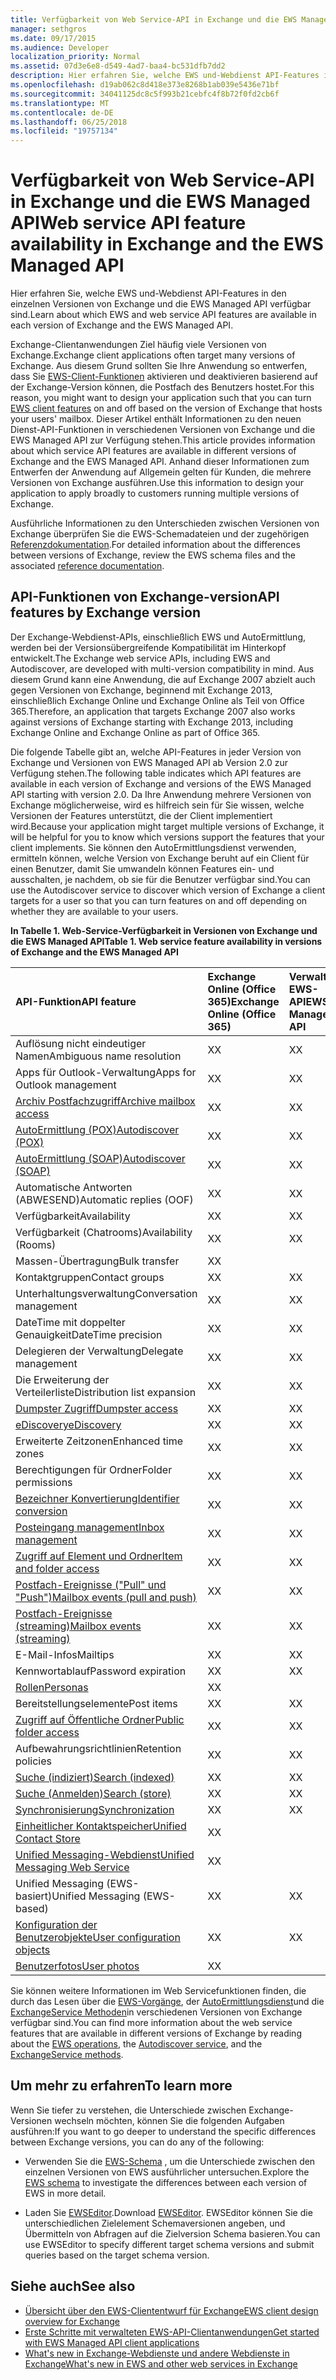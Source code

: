 ```yaml
---
title: Verfügbarkeit von Web Service-API in Exchange und die EWS Managed API
manager: sethgros
ms.date: 09/17/2015
ms.audience: Developer
localization_priority: Normal
ms.assetid: 07d3e6e8-d549-4ad7-baa4-bc531dfb7dd2
description: Hier erfahren Sie, welche EWS und-Webdienst API-Features in den einzelnen Versionen von Exchange und die EWS Managed API verfügbar sind.
ms.openlocfilehash: d19ab062c8d418e373e8268b1ab039e5436e71bf
ms.sourcegitcommit: 34041125dc8c5f993b21cebfc4f8b72f0fd2cb6f
ms.translationtype: MT
ms.contentlocale: de-DE
ms.lasthandoff: 06/25/2018
ms.locfileid: "19757134"
---
```

# <a name="web-service-api-feature-availability-in-exchange-and-the-ews-managed-api"></a><span data-ttu-id="ffcd9-103">Verfügbarkeit von Web Service-API in Exchange und die EWS Managed API</span><span class="sxs-lookup"><span data-stu-id="ffcd9-103">Web service API feature availability in Exchange and the EWS Managed API</span></span>

<span data-ttu-id="ffcd9-104">Hier erfahren Sie, welche EWS und-Webdienst API-Features in den einzelnen Versionen von Exchange und die EWS Managed API verfügbar sind.</span><span class="sxs-lookup"><span data-stu-id="ffcd9-104">Learn about which EWS and web service API features are available in each version of Exchange and the EWS Managed API.</span></span>
  
<span data-ttu-id="ffcd9-105">Exchange-Clientanwendungen Ziel häufig viele Versionen von Exchange.</span><span class="sxs-lookup"><span data-stu-id="ffcd9-105">Exchange client applications often target many versions of Exchange.</span></span> <span data-ttu-id="ffcd9-106">Aus diesem Grund sollten Sie Ihre Anwendung so entwerfen, dass Sie [EWS-Client-Funktionen](ews-client-design-overview-for-exchange.md#EWSFeatures) aktivieren und deaktivieren basierend auf der Exchange-Version können, die Postfach des Benutzers hostet.</span><span class="sxs-lookup"><span data-stu-id="ffcd9-106">For this reason, you might want to design your application such that you can turn [EWS client features](ews-client-design-overview-for-exchange.md#EWSFeatures) on and off based on the version of Exchange that hosts your users' mailbox.</span></span> <span data-ttu-id="ffcd9-107">Dieser Artikel enthält Informationen zu den neuen Dienst-API-Funktionen in verschiedenen Versionen von Exchange und die EWS Managed API zur Verfügung stehen.</span><span class="sxs-lookup"><span data-stu-id="ffcd9-107">This article provides information about which service API features are available in different versions of Exchange and the EWS Managed API.</span></span> <span data-ttu-id="ffcd9-108">Anhand dieser Informationen zum Entwerfen der Anwendung auf Allgemein gelten für Kunden, die mehrere Versionen von Exchange ausführen.</span><span class="sxs-lookup"><span data-stu-id="ffcd9-108">Use this information to design your application to apply broadly to customers running multiple versions of Exchange.</span></span> 
  
<span data-ttu-id="ffcd9-109">Ausführliche Informationen zu den Unterschieden zwischen Versionen von Exchange überprüfen Sie die EWS-Schemadateien und der zugehörigen [Referenzdokumentation](http://msdn.microsoft.com/library/6c969133-6036-448b-af39-a3caf9917e98%28Office.15%29.aspx).</span><span class="sxs-lookup"><span data-stu-id="ffcd9-109">For detailed information about the differences between versions of Exchange, review the EWS schema files and the associated [reference documentation](http://msdn.microsoft.com/library/6c969133-6036-448b-af39-a3caf9917e98%28Office.15%29.aspx).</span></span>
  
## <a name="api-features-by-exchange-version"></a><span data-ttu-id="ffcd9-110">API-Funktionen von Exchange-version</span><span class="sxs-lookup"><span data-stu-id="ffcd9-110">API features by Exchange version</span></span>
<span data-ttu-id="ffcd9-111"><a name="bk_apifeatures"> </a></span><span class="sxs-lookup"><span data-stu-id="ffcd9-111"></span></span>

<span data-ttu-id="ffcd9-112">Der Exchange-Webdienst-APIs, einschließlich EWS und AutoErmittlung, werden bei der Versionsübergreifende Kompatibilität im Hinterkopf entwickelt.</span><span class="sxs-lookup"><span data-stu-id="ffcd9-112">The Exchange web service APIs, including EWS and Autodiscover, are developed with multi-version compatibility in mind.</span></span> <span data-ttu-id="ffcd9-113">Aus diesem Grund kann eine Anwendung, die auf Exchange 2007 abzielt auch gegen Versionen von Exchange, beginnend mit Exchange 2013, einschließlich Exchange Online und Exchange Online als Teil von Office 365.</span><span class="sxs-lookup"><span data-stu-id="ffcd9-113">Therefore, an application that targets Exchange 2007 also works against versions of Exchange starting with Exchange 2013, including Exchange Online and Exchange Online as part of Office 365.</span></span> 
  
<span data-ttu-id="ffcd9-114">Die folgende Tabelle gibt an, welche API-Features in jeder Version von Exchange und Versionen von EWS Managed API ab Version 2.0 zur Verfügung stehen.</span><span class="sxs-lookup"><span data-stu-id="ffcd9-114">The following table indicates which API features are available in each version of Exchange and versions of the EWS Managed API starting with version 2.0.</span></span> <span data-ttu-id="ffcd9-115">Da Ihre Anwendung mehrere Versionen von Exchange möglicherweise, wird es hilfreich sein für Sie wissen, welche Versionen der Features unterstützt, die der Client implementiert wird.</span><span class="sxs-lookup"><span data-stu-id="ffcd9-115">Because your application might target multiple versions of Exchange, it will be helpful for you to know which versions support the features that your client implements.</span></span> <span data-ttu-id="ffcd9-116">Sie können den AutoErmittlungsdienst verwenden, ermitteln können, welche Version von Exchange beruht auf ein Client für einen Benutzer, damit Sie umwandeln können Features ein- und ausschalten, je nachdem, ob sie für die Benutzer verfügbar sind.</span><span class="sxs-lookup"><span data-stu-id="ffcd9-116">You can use the Autodiscover service to discover which version of Exchange a client targets for a user so that you can turn features on and off depending on whether they are available to your users.</span></span>
  
<span data-ttu-id="ffcd9-117">**In Tabelle 1. Web-Service-Verfügbarkeit in Versionen von Exchange und die EWS Managed API**</span><span class="sxs-lookup"><span data-stu-id="ffcd9-117">**Table 1. Web service feature availability in versions of Exchange and the EWS Managed API**</span></span>

|<span data-ttu-id="ffcd9-118">API-Funktion</span><span class="sxs-lookup"><span data-stu-id="ffcd9-118">API feature</span></span>|<span data-ttu-id="ffcd9-119">Exchange Online (Office 365)</span><span class="sxs-lookup"><span data-stu-id="ffcd9-119">Exchange Online (Office 365)</span></span>|<span data-ttu-id="ffcd9-120">Verwaltete EWS-API</span><span class="sxs-lookup"><span data-stu-id="ffcd9-120">EWS Managed API</span></span>|<span data-ttu-id="ffcd9-121">Exchange 2013</span><span class="sxs-lookup"><span data-stu-id="ffcd9-121">Exchange 2013</span></span>|<span data-ttu-id="ffcd9-122">Exchange 2010 SP2</span><span class="sxs-lookup"><span data-stu-id="ffcd9-122">Exchange 2010 SP2</span></span>|<span data-ttu-id="ffcd9-123">Exchange 2010 SP1</span><span class="sxs-lookup"><span data-stu-id="ffcd9-123">Exchange 2010 SP1</span></span>|<span data-ttu-id="ffcd9-124">Exchange 2010</span><span class="sxs-lookup"><span data-stu-id="ffcd9-124">Exchange 2010</span></span>|<span data-ttu-id="ffcd9-125">Exchange 2007 SP1</span><span class="sxs-lookup"><span data-stu-id="ffcd9-125">Exchange 2007 SP1</span></span>|<span data-ttu-id="ffcd9-126">Exchange 2007</span><span class="sxs-lookup"><span data-stu-id="ffcd9-126">Exchange 2007</span></span>|
|:-----|:-----|:-----|:-----|:-----|:-----|:-----|:-----|:-----|
|<span data-ttu-id="ffcd9-127">Auflösung nicht eindeutiger Namen</span><span class="sxs-lookup"><span data-stu-id="ffcd9-127">Ambiguous name resolution</span></span>  <br/> |<span data-ttu-id="ffcd9-128">X</span><span class="sxs-lookup"><span data-stu-id="ffcd9-128">X</span></span>  <br/> |<span data-ttu-id="ffcd9-129">X</span><span class="sxs-lookup"><span data-stu-id="ffcd9-129">X</span></span>  <br/> |<span data-ttu-id="ffcd9-130">X</span><span class="sxs-lookup"><span data-stu-id="ffcd9-130">X</span></span>  <br/> |<span data-ttu-id="ffcd9-131">X</span><span class="sxs-lookup"><span data-stu-id="ffcd9-131">X</span></span>  <br/> |<span data-ttu-id="ffcd9-132">X</span><span class="sxs-lookup"><span data-stu-id="ffcd9-132">X</span></span>  <br/> |<span data-ttu-id="ffcd9-133">X</span><span class="sxs-lookup"><span data-stu-id="ffcd9-133">X</span></span>  <br/> |<span data-ttu-id="ffcd9-134">X</span><span class="sxs-lookup"><span data-stu-id="ffcd9-134">X</span></span>  <br/> |<span data-ttu-id="ffcd9-135">X</span><span class="sxs-lookup"><span data-stu-id="ffcd9-135">X</span></span>  <br/> |
|<span data-ttu-id="ffcd9-136">Apps für Outlook-Verwaltung</span><span class="sxs-lookup"><span data-stu-id="ffcd9-136">Apps for Outlook management</span></span>  <br/> |<span data-ttu-id="ffcd9-137">X</span><span class="sxs-lookup"><span data-stu-id="ffcd9-137">X</span></span>  <br/> |<span data-ttu-id="ffcd9-138">X</span><span class="sxs-lookup"><span data-stu-id="ffcd9-138">X</span></span>  <br/> |<span data-ttu-id="ffcd9-139">X</span><span class="sxs-lookup"><span data-stu-id="ffcd9-139">X</span></span>  <br/> ||||||
|[<span data-ttu-id="ffcd9-140">Archiv Postfachzugriff</span><span class="sxs-lookup"><span data-stu-id="ffcd9-140">Archive mailbox access</span></span>](archiving-in-ews-in-exchange.md) <br/> |<span data-ttu-id="ffcd9-141">X</span><span class="sxs-lookup"><span data-stu-id="ffcd9-141">X</span></span>  <br/> |<span data-ttu-id="ffcd9-142">X</span><span class="sxs-lookup"><span data-stu-id="ffcd9-142">X</span></span>  <br/> |<span data-ttu-id="ffcd9-143">X</span><span class="sxs-lookup"><span data-stu-id="ffcd9-143">X</span></span>  <br/> |<span data-ttu-id="ffcd9-144">X</span><span class="sxs-lookup"><span data-stu-id="ffcd9-144">X</span></span>  <br/> |<span data-ttu-id="ffcd9-145">X</span><span class="sxs-lookup"><span data-stu-id="ffcd9-145">X</span></span>  <br/> ||||
|[<span data-ttu-id="ffcd9-146">AutoErmittlung (POX)</span><span class="sxs-lookup"><span data-stu-id="ffcd9-146">Autodiscover (POX)</span></span>](autodiscover-for-exchange.md) <br/> |<span data-ttu-id="ffcd9-147">X</span><span class="sxs-lookup"><span data-stu-id="ffcd9-147">X</span></span>  <br/> |<span data-ttu-id="ffcd9-148">X</span><span class="sxs-lookup"><span data-stu-id="ffcd9-148">X</span></span>  <br/> |<span data-ttu-id="ffcd9-149">X</span><span class="sxs-lookup"><span data-stu-id="ffcd9-149">X</span></span>  <br/> |<span data-ttu-id="ffcd9-150">X</span><span class="sxs-lookup"><span data-stu-id="ffcd9-150">X</span></span>  <br/> |<span data-ttu-id="ffcd9-151">X</span><span class="sxs-lookup"><span data-stu-id="ffcd9-151">X</span></span>  <br/> |<span data-ttu-id="ffcd9-152">X</span><span class="sxs-lookup"><span data-stu-id="ffcd9-152">X</span></span>  <br/> |<span data-ttu-id="ffcd9-153">X</span><span class="sxs-lookup"><span data-stu-id="ffcd9-153">X</span></span>  <br/> |<span data-ttu-id="ffcd9-154">X</span><span class="sxs-lookup"><span data-stu-id="ffcd9-154">X</span></span>  <br/> |
|[<span data-ttu-id="ffcd9-155">AutoErmittlung (SOAP)</span><span class="sxs-lookup"><span data-stu-id="ffcd9-155">Autodiscover (SOAP)</span></span>](autodiscover-for-exchange.md) <br/> |<span data-ttu-id="ffcd9-156">X</span><span class="sxs-lookup"><span data-stu-id="ffcd9-156">X</span></span>  <br/> |<span data-ttu-id="ffcd9-157">X</span><span class="sxs-lookup"><span data-stu-id="ffcd9-157">X</span></span>  <br/> |<span data-ttu-id="ffcd9-158">X</span><span class="sxs-lookup"><span data-stu-id="ffcd9-158">X</span></span>  <br/> |<span data-ttu-id="ffcd9-159">X</span><span class="sxs-lookup"><span data-stu-id="ffcd9-159">X</span></span>  <br/> |<span data-ttu-id="ffcd9-160">X</span><span class="sxs-lookup"><span data-stu-id="ffcd9-160">X</span></span>  <br/> ||||
|<span data-ttu-id="ffcd9-161">Automatische Antworten (ABWESEND)</span><span class="sxs-lookup"><span data-stu-id="ffcd9-161">Automatic replies (OOF)</span></span>  <br/> |<span data-ttu-id="ffcd9-162">X</span><span class="sxs-lookup"><span data-stu-id="ffcd9-162">X</span></span>  <br/> |<span data-ttu-id="ffcd9-163">X</span><span class="sxs-lookup"><span data-stu-id="ffcd9-163">X</span></span>  <br/> |<span data-ttu-id="ffcd9-164">X</span><span class="sxs-lookup"><span data-stu-id="ffcd9-164">X</span></span>  <br/> |<span data-ttu-id="ffcd9-165">X</span><span class="sxs-lookup"><span data-stu-id="ffcd9-165">X</span></span>  <br/> |<span data-ttu-id="ffcd9-166">X</span><span class="sxs-lookup"><span data-stu-id="ffcd9-166">X</span></span>  <br/> |<span data-ttu-id="ffcd9-167">X</span><span class="sxs-lookup"><span data-stu-id="ffcd9-167">X</span></span>  <br/> |<span data-ttu-id="ffcd9-168">X</span><span class="sxs-lookup"><span data-stu-id="ffcd9-168">X</span></span>  <br/> |<span data-ttu-id="ffcd9-169">X</span><span class="sxs-lookup"><span data-stu-id="ffcd9-169">X</span></span>  <br/> |
|<span data-ttu-id="ffcd9-170">Verfügbarkeit</span><span class="sxs-lookup"><span data-stu-id="ffcd9-170">Availability</span></span>  <br/> |<span data-ttu-id="ffcd9-171">X</span><span class="sxs-lookup"><span data-stu-id="ffcd9-171">X</span></span>  <br/> |<span data-ttu-id="ffcd9-172">X</span><span class="sxs-lookup"><span data-stu-id="ffcd9-172">X</span></span>  <br/> |<span data-ttu-id="ffcd9-173">X</span><span class="sxs-lookup"><span data-stu-id="ffcd9-173">X</span></span>  <br/> |<span data-ttu-id="ffcd9-174">X</span><span class="sxs-lookup"><span data-stu-id="ffcd9-174">X</span></span>  <br/> |<span data-ttu-id="ffcd9-175">X</span><span class="sxs-lookup"><span data-stu-id="ffcd9-175">X</span></span>  <br/> |<span data-ttu-id="ffcd9-176">X</span><span class="sxs-lookup"><span data-stu-id="ffcd9-176">X</span></span>  <br/> |<span data-ttu-id="ffcd9-177">X</span><span class="sxs-lookup"><span data-stu-id="ffcd9-177">X</span></span>  <br/> |<span data-ttu-id="ffcd9-178">X</span><span class="sxs-lookup"><span data-stu-id="ffcd9-178">X</span></span>  <br/> |
|<span data-ttu-id="ffcd9-179">Verfügbarkeit (Chatrooms)</span><span class="sxs-lookup"><span data-stu-id="ffcd9-179">Availability (Rooms)</span></span>  <br/> |<span data-ttu-id="ffcd9-180">X</span><span class="sxs-lookup"><span data-stu-id="ffcd9-180">X</span></span>  <br/> |<span data-ttu-id="ffcd9-181">X</span><span class="sxs-lookup"><span data-stu-id="ffcd9-181">X</span></span>  <br/> |<span data-ttu-id="ffcd9-182">X</span><span class="sxs-lookup"><span data-stu-id="ffcd9-182">X</span></span>  <br/> |<span data-ttu-id="ffcd9-183">X</span><span class="sxs-lookup"><span data-stu-id="ffcd9-183">X</span></span>  <br/> |<span data-ttu-id="ffcd9-184">X</span><span class="sxs-lookup"><span data-stu-id="ffcd9-184">X</span></span>  <br/> |<span data-ttu-id="ffcd9-185">X</span><span class="sxs-lookup"><span data-stu-id="ffcd9-185">X</span></span>  <br/> |||
|<span data-ttu-id="ffcd9-186">Massen-Übertragung</span><span class="sxs-lookup"><span data-stu-id="ffcd9-186">Bulk transfer</span></span>  <br/> |<span data-ttu-id="ffcd9-187">X</span><span class="sxs-lookup"><span data-stu-id="ffcd9-187">X</span></span>  <br/> ||<span data-ttu-id="ffcd9-188">X</span><span class="sxs-lookup"><span data-stu-id="ffcd9-188">X</span></span>  <br/> |<span data-ttu-id="ffcd9-189">X</span><span class="sxs-lookup"><span data-stu-id="ffcd9-189">X</span></span>  <br/> |<span data-ttu-id="ffcd9-190">X</span><span class="sxs-lookup"><span data-stu-id="ffcd9-190">X</span></span>  <br/> ||||
|<span data-ttu-id="ffcd9-191">Kontaktgruppen</span><span class="sxs-lookup"><span data-stu-id="ffcd9-191">Contact groups</span></span>  <br/> |<span data-ttu-id="ffcd9-192">X</span><span class="sxs-lookup"><span data-stu-id="ffcd9-192">X</span></span>  <br/> |<span data-ttu-id="ffcd9-193">X</span><span class="sxs-lookup"><span data-stu-id="ffcd9-193">X</span></span>  <br/> |<span data-ttu-id="ffcd9-194">X</span><span class="sxs-lookup"><span data-stu-id="ffcd9-194">X</span></span>  <br/> |<span data-ttu-id="ffcd9-195">X</span><span class="sxs-lookup"><span data-stu-id="ffcd9-195">X</span></span>  <br/> |<span data-ttu-id="ffcd9-196">X</span><span class="sxs-lookup"><span data-stu-id="ffcd9-196">X</span></span>  <br/> |<span data-ttu-id="ffcd9-197">X</span><span class="sxs-lookup"><span data-stu-id="ffcd9-197">X</span></span>  <br/> |||
|<span data-ttu-id="ffcd9-198">Unterhaltungsverwaltung</span><span class="sxs-lookup"><span data-stu-id="ffcd9-198">Conversation management</span></span>  <br/> |<span data-ttu-id="ffcd9-199">X</span><span class="sxs-lookup"><span data-stu-id="ffcd9-199">X</span></span>  <br/> |<span data-ttu-id="ffcd9-200">X</span><span class="sxs-lookup"><span data-stu-id="ffcd9-200">X</span></span>  <br/> |<span data-ttu-id="ffcd9-201">X</span><span class="sxs-lookup"><span data-stu-id="ffcd9-201">X</span></span>  <br/> |<span data-ttu-id="ffcd9-202">X</span><span class="sxs-lookup"><span data-stu-id="ffcd9-202">X</span></span>  <br/> |<span data-ttu-id="ffcd9-203">X</span><span class="sxs-lookup"><span data-stu-id="ffcd9-203">X</span></span>  <br/> ||||
|<span data-ttu-id="ffcd9-204">DateTime mit doppelter Genauigkeit</span><span class="sxs-lookup"><span data-stu-id="ffcd9-204">DateTime precision</span></span>  <br/> |<span data-ttu-id="ffcd9-205">X</span><span class="sxs-lookup"><span data-stu-id="ffcd9-205">X</span></span>  <br/> |<span data-ttu-id="ffcd9-206">X</span><span class="sxs-lookup"><span data-stu-id="ffcd9-206">X</span></span>  <br/> |<span data-ttu-id="ffcd9-207">X</span><span class="sxs-lookup"><span data-stu-id="ffcd9-207">X</span></span>  <br/> |<span data-ttu-id="ffcd9-208">X</span><span class="sxs-lookup"><span data-stu-id="ffcd9-208">X</span></span>  <br/> |||||
|<span data-ttu-id="ffcd9-209">Delegieren der Verwaltung</span><span class="sxs-lookup"><span data-stu-id="ffcd9-209">Delegate management</span></span>  <br/> |<span data-ttu-id="ffcd9-210">X</span><span class="sxs-lookup"><span data-stu-id="ffcd9-210">X</span></span>  <br/> |<span data-ttu-id="ffcd9-211">X</span><span class="sxs-lookup"><span data-stu-id="ffcd9-211">X</span></span>  <br/> |<span data-ttu-id="ffcd9-212">X</span><span class="sxs-lookup"><span data-stu-id="ffcd9-212">X</span></span>  <br/> |<span data-ttu-id="ffcd9-213">X</span><span class="sxs-lookup"><span data-stu-id="ffcd9-213">X</span></span>  <br/> |<span data-ttu-id="ffcd9-214">X</span><span class="sxs-lookup"><span data-stu-id="ffcd9-214">X</span></span>  <br/> |<span data-ttu-id="ffcd9-215">X</span><span class="sxs-lookup"><span data-stu-id="ffcd9-215">X</span></span>  <br/> |<span data-ttu-id="ffcd9-216">X</span><span class="sxs-lookup"><span data-stu-id="ffcd9-216">X</span></span>  <br/> ||
|<span data-ttu-id="ffcd9-217">Die Erweiterung der Verteilerliste</span><span class="sxs-lookup"><span data-stu-id="ffcd9-217">Distribution list expansion</span></span>  <br/> |<span data-ttu-id="ffcd9-218">X</span><span class="sxs-lookup"><span data-stu-id="ffcd9-218">X</span></span>  <br/> |<span data-ttu-id="ffcd9-219">X</span><span class="sxs-lookup"><span data-stu-id="ffcd9-219">X</span></span>  <br/> |<span data-ttu-id="ffcd9-220">X</span><span class="sxs-lookup"><span data-stu-id="ffcd9-220">X</span></span>  <br/> |<span data-ttu-id="ffcd9-221">X</span><span class="sxs-lookup"><span data-stu-id="ffcd9-221">X</span></span>  <br/> |<span data-ttu-id="ffcd9-222">X</span><span class="sxs-lookup"><span data-stu-id="ffcd9-222">X</span></span>  <br/> |<span data-ttu-id="ffcd9-223">X</span><span class="sxs-lookup"><span data-stu-id="ffcd9-223">X</span></span>  <br/> |<span data-ttu-id="ffcd9-224">X</span><span class="sxs-lookup"><span data-stu-id="ffcd9-224">X</span></span>  <br/> |<span data-ttu-id="ffcd9-225">X</span><span class="sxs-lookup"><span data-stu-id="ffcd9-225">X</span></span>  <br/> |
|[<span data-ttu-id="ffcd9-226">Dumpster Zugriff</span><span class="sxs-lookup"><span data-stu-id="ffcd9-226">Dumpster access</span></span>](deleting-items-by-using-ews-in-exchange.md) <br/> |<span data-ttu-id="ffcd9-227">X</span><span class="sxs-lookup"><span data-stu-id="ffcd9-227">X</span></span>  <br/> |<span data-ttu-id="ffcd9-228">X</span><span class="sxs-lookup"><span data-stu-id="ffcd9-228">X</span></span>  <br/> |<span data-ttu-id="ffcd9-229">X</span><span class="sxs-lookup"><span data-stu-id="ffcd9-229">X</span></span>  <br/> |<span data-ttu-id="ffcd9-230">X</span><span class="sxs-lookup"><span data-stu-id="ffcd9-230">X</span></span>  <br/> |<span data-ttu-id="ffcd9-231">X</span><span class="sxs-lookup"><span data-stu-id="ffcd9-231">X</span></span>  <br/> |<span data-ttu-id="ffcd9-232">X</span><span class="sxs-lookup"><span data-stu-id="ffcd9-232">X</span></span>  <br/> |||
|[<span data-ttu-id="ffcd9-233">eDiscovery</span><span class="sxs-lookup"><span data-stu-id="ffcd9-233">eDiscovery</span></span>](ediscovery-in-ews-in-exchange.md) <br/> |<span data-ttu-id="ffcd9-234">X</span><span class="sxs-lookup"><span data-stu-id="ffcd9-234">X</span></span>  <br/> |<span data-ttu-id="ffcd9-235">X</span><span class="sxs-lookup"><span data-stu-id="ffcd9-235">X</span></span>  <br/> |<span data-ttu-id="ffcd9-236">X</span><span class="sxs-lookup"><span data-stu-id="ffcd9-236">X</span></span>  <br/> ||||||
|<span data-ttu-id="ffcd9-237">Erweiterte Zeitzonen</span><span class="sxs-lookup"><span data-stu-id="ffcd9-237">Enhanced time zones</span></span>  <br/> |<span data-ttu-id="ffcd9-238">X</span><span class="sxs-lookup"><span data-stu-id="ffcd9-238">X</span></span>  <br/> |<span data-ttu-id="ffcd9-239">X</span><span class="sxs-lookup"><span data-stu-id="ffcd9-239">X</span></span>  <br/> |<span data-ttu-id="ffcd9-240">X</span><span class="sxs-lookup"><span data-stu-id="ffcd9-240">X</span></span>  <br/> |<span data-ttu-id="ffcd9-241">X</span><span class="sxs-lookup"><span data-stu-id="ffcd9-241">X</span></span>  <br/> |<span data-ttu-id="ffcd9-242">X</span><span class="sxs-lookup"><span data-stu-id="ffcd9-242">X</span></span>  <br/> |<span data-ttu-id="ffcd9-243">X</span><span class="sxs-lookup"><span data-stu-id="ffcd9-243">X</span></span>  <br/> |||
|<span data-ttu-id="ffcd9-244">Berechtigungen für Ordner</span><span class="sxs-lookup"><span data-stu-id="ffcd9-244">Folder permissions</span></span>  <br/> |<span data-ttu-id="ffcd9-245">X</span><span class="sxs-lookup"><span data-stu-id="ffcd9-245">X</span></span>  <br/> |<span data-ttu-id="ffcd9-246">X</span><span class="sxs-lookup"><span data-stu-id="ffcd9-246">X</span></span>  <br/> |<span data-ttu-id="ffcd9-247">X</span><span class="sxs-lookup"><span data-stu-id="ffcd9-247">X</span></span>  <br/> |<span data-ttu-id="ffcd9-248">X</span><span class="sxs-lookup"><span data-stu-id="ffcd9-248">X</span></span>  <br/> |<span data-ttu-id="ffcd9-249">X</span><span class="sxs-lookup"><span data-stu-id="ffcd9-249">X</span></span>  <br/> |<span data-ttu-id="ffcd9-250">X</span><span class="sxs-lookup"><span data-stu-id="ffcd9-250">X</span></span>  <br/> |<span data-ttu-id="ffcd9-251">X</span><span class="sxs-lookup"><span data-stu-id="ffcd9-251">X</span></span>  <br/> ||
|[<span data-ttu-id="ffcd9-252">Bezeichner Konvertierung</span><span class="sxs-lookup"><span data-stu-id="ffcd9-252">Identifier conversion</span></span>](ews-identifiers-in-exchange.md) <br/> |<span data-ttu-id="ffcd9-253">X</span><span class="sxs-lookup"><span data-stu-id="ffcd9-253">X</span></span>  <br/> |<span data-ttu-id="ffcd9-254">X</span><span class="sxs-lookup"><span data-stu-id="ffcd9-254">X</span></span>  <br/> |<span data-ttu-id="ffcd9-255">X</span><span class="sxs-lookup"><span data-stu-id="ffcd9-255">X</span></span>  <br/> |<span data-ttu-id="ffcd9-256">X</span><span class="sxs-lookup"><span data-stu-id="ffcd9-256">X</span></span>  <br/> |<span data-ttu-id="ffcd9-257">X</span><span class="sxs-lookup"><span data-stu-id="ffcd9-257">X</span></span>  <br/> |<span data-ttu-id="ffcd9-258">X</span><span class="sxs-lookup"><span data-stu-id="ffcd9-258">X</span></span>  <br/> |<span data-ttu-id="ffcd9-259">X</span><span class="sxs-lookup"><span data-stu-id="ffcd9-259">X</span></span>  <br/> ||
|[<span data-ttu-id="ffcd9-260">Posteingang management</span><span class="sxs-lookup"><span data-stu-id="ffcd9-260">Inbox management</span></span>](inbox-management-and-ews-in-exchange.md) <br/> |<span data-ttu-id="ffcd9-261">X</span><span class="sxs-lookup"><span data-stu-id="ffcd9-261">X</span></span>  <br/> |<span data-ttu-id="ffcd9-262">X</span><span class="sxs-lookup"><span data-stu-id="ffcd9-262">X</span></span>  <br/> |<span data-ttu-id="ffcd9-263">X</span><span class="sxs-lookup"><span data-stu-id="ffcd9-263">X</span></span>  <br/> |<span data-ttu-id="ffcd9-264">X</span><span class="sxs-lookup"><span data-stu-id="ffcd9-264">X</span></span>  <br/> |<span data-ttu-id="ffcd9-265">X</span><span class="sxs-lookup"><span data-stu-id="ffcd9-265">X</span></span>  <br/> ||||
|[<span data-ttu-id="ffcd9-266">Zugriff auf Element und Ordner</span><span class="sxs-lookup"><span data-stu-id="ffcd9-266">Item and folder access</span></span>](folders-and-items-in-ews-in-exchange.md) <br/> |<span data-ttu-id="ffcd9-267">X</span><span class="sxs-lookup"><span data-stu-id="ffcd9-267">X</span></span>  <br/> |<span data-ttu-id="ffcd9-268">X</span><span class="sxs-lookup"><span data-stu-id="ffcd9-268">X</span></span>  <br/> |<span data-ttu-id="ffcd9-269">X</span><span class="sxs-lookup"><span data-stu-id="ffcd9-269">X</span></span>  <br/> |<span data-ttu-id="ffcd9-270">X</span><span class="sxs-lookup"><span data-stu-id="ffcd9-270">X</span></span>  <br/> |<span data-ttu-id="ffcd9-271">X</span><span class="sxs-lookup"><span data-stu-id="ffcd9-271">X</span></span>  <br/> |<span data-ttu-id="ffcd9-272">X</span><span class="sxs-lookup"><span data-stu-id="ffcd9-272">X</span></span>  <br/> |<span data-ttu-id="ffcd9-273">X</span><span class="sxs-lookup"><span data-stu-id="ffcd9-273">X</span></span>  <br/> |<span data-ttu-id="ffcd9-274">X</span><span class="sxs-lookup"><span data-stu-id="ffcd9-274">X</span></span>  <br/> |
|[<span data-ttu-id="ffcd9-275">Postfach-Ereignisse ("Pull" und "Push")</span><span class="sxs-lookup"><span data-stu-id="ffcd9-275">Mailbox events (pull and push)</span></span>](notification-subscriptions-mailbox-events-and-ews-in-exchange.md) <br/> |<span data-ttu-id="ffcd9-276">X</span><span class="sxs-lookup"><span data-stu-id="ffcd9-276">X</span></span>  <br/> |<span data-ttu-id="ffcd9-277">X</span><span class="sxs-lookup"><span data-stu-id="ffcd9-277">X</span></span>  <br/> |<span data-ttu-id="ffcd9-278">X</span><span class="sxs-lookup"><span data-stu-id="ffcd9-278">X</span></span>  <br/> |<span data-ttu-id="ffcd9-279">X</span><span class="sxs-lookup"><span data-stu-id="ffcd9-279">X</span></span>  <br/> |<span data-ttu-id="ffcd9-280">X</span><span class="sxs-lookup"><span data-stu-id="ffcd9-280">X</span></span>  <br/> |<span data-ttu-id="ffcd9-281">X</span><span class="sxs-lookup"><span data-stu-id="ffcd9-281">X</span></span>  <br/> |<span data-ttu-id="ffcd9-282">X</span><span class="sxs-lookup"><span data-stu-id="ffcd9-282">X</span></span>  <br/> |<span data-ttu-id="ffcd9-283">X</span><span class="sxs-lookup"><span data-stu-id="ffcd9-283">X</span></span>  <br/> |
|[<span data-ttu-id="ffcd9-284">Postfach-Ereignisse (streaming)</span><span class="sxs-lookup"><span data-stu-id="ffcd9-284">Mailbox events (streaming)</span></span>](notification-subscriptions-mailbox-events-and-ews-in-exchange.md) <br/> |<span data-ttu-id="ffcd9-285">X</span><span class="sxs-lookup"><span data-stu-id="ffcd9-285">X</span></span>  <br/> |<span data-ttu-id="ffcd9-286">X</span><span class="sxs-lookup"><span data-stu-id="ffcd9-286">X</span></span>  <br/> |<span data-ttu-id="ffcd9-287">X</span><span class="sxs-lookup"><span data-stu-id="ffcd9-287">X</span></span>  <br/> |<span data-ttu-id="ffcd9-288">X</span><span class="sxs-lookup"><span data-stu-id="ffcd9-288">X</span></span>  <br/> |<span data-ttu-id="ffcd9-289">X</span><span class="sxs-lookup"><span data-stu-id="ffcd9-289">X</span></span>  <br/> ||||
|<span data-ttu-id="ffcd9-290">E-Mail-Infos</span><span class="sxs-lookup"><span data-stu-id="ffcd9-290">Mailtips</span></span>  <br/> |<span data-ttu-id="ffcd9-291">X</span><span class="sxs-lookup"><span data-stu-id="ffcd9-291">X</span></span>  <br/> |<span data-ttu-id="ffcd9-292">X</span><span class="sxs-lookup"><span data-stu-id="ffcd9-292">X</span></span>  <br/> |<span data-ttu-id="ffcd9-293">X</span><span class="sxs-lookup"><span data-stu-id="ffcd9-293">X</span></span>  <br/> |<span data-ttu-id="ffcd9-294">X</span><span class="sxs-lookup"><span data-stu-id="ffcd9-294">X</span></span>  <br/> |<span data-ttu-id="ffcd9-295">X</span><span class="sxs-lookup"><span data-stu-id="ffcd9-295">X</span></span>  <br/> ||||
|<span data-ttu-id="ffcd9-296">Kennwortablauf</span><span class="sxs-lookup"><span data-stu-id="ffcd9-296">Password expiration</span></span>  <br/> |<span data-ttu-id="ffcd9-297">X</span><span class="sxs-lookup"><span data-stu-id="ffcd9-297">X</span></span>  <br/> |<span data-ttu-id="ffcd9-298">X</span><span class="sxs-lookup"><span data-stu-id="ffcd9-298">X</span></span>  <br/> |<span data-ttu-id="ffcd9-299">X</span><span class="sxs-lookup"><span data-stu-id="ffcd9-299">X</span></span>  <br/> |<span data-ttu-id="ffcd9-300">X</span><span class="sxs-lookup"><span data-stu-id="ffcd9-300">X</span></span>  <br/> |||||
|[<span data-ttu-id="ffcd9-301">Rollen</span><span class="sxs-lookup"><span data-stu-id="ffcd9-301">Personas</span></span>](people-and-contacts-in-ews-in-exchange.md) <br/> |<span data-ttu-id="ffcd9-302">X</span><span class="sxs-lookup"><span data-stu-id="ffcd9-302">X</span></span>  <br/> ||<span data-ttu-id="ffcd9-303">X</span><span class="sxs-lookup"><span data-stu-id="ffcd9-303">X</span></span>  <br/> ||||||
|<span data-ttu-id="ffcd9-304">Bereitstellungselemente</span><span class="sxs-lookup"><span data-stu-id="ffcd9-304">Post items</span></span>  <br/> |<span data-ttu-id="ffcd9-305">X</span><span class="sxs-lookup"><span data-stu-id="ffcd9-305">X</span></span>  <br/> |<span data-ttu-id="ffcd9-306">X</span><span class="sxs-lookup"><span data-stu-id="ffcd9-306">X</span></span>  <br/> |<span data-ttu-id="ffcd9-307">X</span><span class="sxs-lookup"><span data-stu-id="ffcd9-307">X</span></span>  <br/> |<span data-ttu-id="ffcd9-308">X</span><span class="sxs-lookup"><span data-stu-id="ffcd9-308">X</span></span>  <br/> |<span data-ttu-id="ffcd9-309">X</span><span class="sxs-lookup"><span data-stu-id="ffcd9-309">X</span></span>  <br/> |<span data-ttu-id="ffcd9-310">X</span><span class="sxs-lookup"><span data-stu-id="ffcd9-310">X</span></span>  <br/> |<span data-ttu-id="ffcd9-311">X</span><span class="sxs-lookup"><span data-stu-id="ffcd9-311">X</span></span>  <br/> ||
|[<span data-ttu-id="ffcd9-312">Zugriff auf Öffentliche Ordner</span><span class="sxs-lookup"><span data-stu-id="ffcd9-312">Public folder access</span></span>](public-folder-access-with-ews-in-exchange.md) <br/> |<span data-ttu-id="ffcd9-313">X</span><span class="sxs-lookup"><span data-stu-id="ffcd9-313">X</span></span>  <br/> |<span data-ttu-id="ffcd9-314">X</span><span class="sxs-lookup"><span data-stu-id="ffcd9-314">X</span></span>  <br/> |<span data-ttu-id="ffcd9-315">X</span><span class="sxs-lookup"><span data-stu-id="ffcd9-315">X</span></span>  <br/> |<span data-ttu-id="ffcd9-316">X</span><span class="sxs-lookup"><span data-stu-id="ffcd9-316">X</span></span>  <br/> |<span data-ttu-id="ffcd9-317">X</span><span class="sxs-lookup"><span data-stu-id="ffcd9-317">X</span></span>  <br/> |<span data-ttu-id="ffcd9-318">X</span><span class="sxs-lookup"><span data-stu-id="ffcd9-318">X</span></span>  <br/> |<span data-ttu-id="ffcd9-319">X</span><span class="sxs-lookup"><span data-stu-id="ffcd9-319">X</span></span>  <br/> ||
|<span data-ttu-id="ffcd9-320">Aufbewahrungsrichtlinien</span><span class="sxs-lookup"><span data-stu-id="ffcd9-320">Retention policies</span></span>  <br/> |<span data-ttu-id="ffcd9-321">X</span><span class="sxs-lookup"><span data-stu-id="ffcd9-321">X</span></span>  <br/> |<span data-ttu-id="ffcd9-322">X</span><span class="sxs-lookup"><span data-stu-id="ffcd9-322">X</span></span>  <br/> |<span data-ttu-id="ffcd9-323">X</span><span class="sxs-lookup"><span data-stu-id="ffcd9-323">X</span></span>  <br/> ||||||
|[<span data-ttu-id="ffcd9-324">Suche (indiziert)</span><span class="sxs-lookup"><span data-stu-id="ffcd9-324">Search (indexed)</span></span>](search-and-ews-in-exchange.md) <br/> |<span data-ttu-id="ffcd9-325">X</span><span class="sxs-lookup"><span data-stu-id="ffcd9-325">X</span></span>  <br/> |<span data-ttu-id="ffcd9-326">X</span><span class="sxs-lookup"><span data-stu-id="ffcd9-326">X</span></span>  <br/> |<span data-ttu-id="ffcd9-327">X</span><span class="sxs-lookup"><span data-stu-id="ffcd9-327">X</span></span>  <br/> |<span data-ttu-id="ffcd9-328">X</span><span class="sxs-lookup"><span data-stu-id="ffcd9-328">X</span></span>  <br/> |<span data-ttu-id="ffcd9-329">X</span><span class="sxs-lookup"><span data-stu-id="ffcd9-329">X</span></span>  <br/> |<span data-ttu-id="ffcd9-330">X</span><span class="sxs-lookup"><span data-stu-id="ffcd9-330">X</span></span>  <br/> |||
|[<span data-ttu-id="ffcd9-331">Suche (Anmelden)</span><span class="sxs-lookup"><span data-stu-id="ffcd9-331">Search (store)</span></span>](search-and-ews-in-exchange.md) <br/> |<span data-ttu-id="ffcd9-332">X</span><span class="sxs-lookup"><span data-stu-id="ffcd9-332">X</span></span>  <br/> |<span data-ttu-id="ffcd9-333">X</span><span class="sxs-lookup"><span data-stu-id="ffcd9-333">X</span></span>  <br/> |<span data-ttu-id="ffcd9-334">X</span><span class="sxs-lookup"><span data-stu-id="ffcd9-334">X</span></span>  <br/> |<span data-ttu-id="ffcd9-335">X</span><span class="sxs-lookup"><span data-stu-id="ffcd9-335">X</span></span>  <br/> |<span data-ttu-id="ffcd9-336">X</span><span class="sxs-lookup"><span data-stu-id="ffcd9-336">X</span></span>  <br/> |<span data-ttu-id="ffcd9-337">X</span><span class="sxs-lookup"><span data-stu-id="ffcd9-337">X</span></span>  <br/> |<span data-ttu-id="ffcd9-338">X</span><span class="sxs-lookup"><span data-stu-id="ffcd9-338">X</span></span>  <br/> |<span data-ttu-id="ffcd9-339">X</span><span class="sxs-lookup"><span data-stu-id="ffcd9-339">X</span></span>  <br/> |
|[<span data-ttu-id="ffcd9-340">Synchronisierung</span><span class="sxs-lookup"><span data-stu-id="ffcd9-340">Synchronization</span></span>](mailbox-synchronization-and-ews-in-exchange.md) <br/> |<span data-ttu-id="ffcd9-341">X</span><span class="sxs-lookup"><span data-stu-id="ffcd9-341">X</span></span>  <br/> |<span data-ttu-id="ffcd9-342">X</span><span class="sxs-lookup"><span data-stu-id="ffcd9-342">X</span></span>  <br/> |<span data-ttu-id="ffcd9-343">X</span><span class="sxs-lookup"><span data-stu-id="ffcd9-343">X</span></span>  <br/> |<span data-ttu-id="ffcd9-344">X</span><span class="sxs-lookup"><span data-stu-id="ffcd9-344">X</span></span>  <br/> |<span data-ttu-id="ffcd9-345">X</span><span class="sxs-lookup"><span data-stu-id="ffcd9-345">X</span></span>  <br/> |<span data-ttu-id="ffcd9-346">X</span><span class="sxs-lookup"><span data-stu-id="ffcd9-346">X</span></span>  <br/> |<span data-ttu-id="ffcd9-347">X</span><span class="sxs-lookup"><span data-stu-id="ffcd9-347">X</span></span>  <br/> |<span data-ttu-id="ffcd9-348">X</span><span class="sxs-lookup"><span data-stu-id="ffcd9-348">X</span></span>  <br/> |
|[<span data-ttu-id="ffcd9-349">Einheitlicher Kontaktspeicher</span><span class="sxs-lookup"><span data-stu-id="ffcd9-349">Unified Contact Store</span></span>](people-and-contacts-in-ews-in-exchange.md) <br/> |<span data-ttu-id="ffcd9-350">X</span><span class="sxs-lookup"><span data-stu-id="ffcd9-350">X</span></span>  <br/> ||<span data-ttu-id="ffcd9-351">X</span><span class="sxs-lookup"><span data-stu-id="ffcd9-351">X</span></span>  <br/> ||||||
|[<span data-ttu-id="ffcd9-352">Unified Messaging-Webdienst</span><span class="sxs-lookup"><span data-stu-id="ffcd9-352">Unified Messaging Web Service</span></span>](http://msdn.microsoft.com/library/83afea8a-c716-41df-9eb2-e1000357afb6%28Office.15%29.aspx) <br/> |<span data-ttu-id="ffcd9-353">X</span><span class="sxs-lookup"><span data-stu-id="ffcd9-353">X</span></span>  <br/> ||<span data-ttu-id="ffcd9-354">X</span><span class="sxs-lookup"><span data-stu-id="ffcd9-354">X</span></span>  <br/> |<span data-ttu-id="ffcd9-355">X</span><span class="sxs-lookup"><span data-stu-id="ffcd9-355">X</span></span>  <br/> |<span data-ttu-id="ffcd9-356">X</span><span class="sxs-lookup"><span data-stu-id="ffcd9-356">X</span></span>  <br/> |<span data-ttu-id="ffcd9-357">X</span><span class="sxs-lookup"><span data-stu-id="ffcd9-357">X</span></span>  <br/> |<span data-ttu-id="ffcd9-358">X</span><span class="sxs-lookup"><span data-stu-id="ffcd9-358">X</span></span>  <br/> |<span data-ttu-id="ffcd9-359">X</span><span class="sxs-lookup"><span data-stu-id="ffcd9-359">X</span></span>  <br/> |
|<span data-ttu-id="ffcd9-360">Unified Messaging (EWS-basiert)</span><span class="sxs-lookup"><span data-stu-id="ffcd9-360">Unified Messaging (EWS-based)</span></span>  <br/> |<span data-ttu-id="ffcd9-361">X</span><span class="sxs-lookup"><span data-stu-id="ffcd9-361">X</span></span>  <br/> |<span data-ttu-id="ffcd9-362">X</span><span class="sxs-lookup"><span data-stu-id="ffcd9-362">X</span></span>  <br/> |<span data-ttu-id="ffcd9-363">X</span><span class="sxs-lookup"><span data-stu-id="ffcd9-363">X</span></span>  <br/> |<span data-ttu-id="ffcd9-364">X</span><span class="sxs-lookup"><span data-stu-id="ffcd9-364">X</span></span>  <br/> |<span data-ttu-id="ffcd9-365">X</span><span class="sxs-lookup"><span data-stu-id="ffcd9-365">X</span></span>  <br/> |<span data-ttu-id="ffcd9-366">X</span><span class="sxs-lookup"><span data-stu-id="ffcd9-366">X</span></span>  <br/> |||
|[<span data-ttu-id="ffcd9-367">Konfiguration der Benutzerobjekte</span><span class="sxs-lookup"><span data-stu-id="ffcd9-367">User configuration objects</span></span>](persistent-application-settings-in-ews-in-exchange.md) <br/> |<span data-ttu-id="ffcd9-368">X</span><span class="sxs-lookup"><span data-stu-id="ffcd9-368">X</span></span>  <br/> |<span data-ttu-id="ffcd9-369">X</span><span class="sxs-lookup"><span data-stu-id="ffcd9-369">X</span></span>  <br/> |<span data-ttu-id="ffcd9-370">X</span><span class="sxs-lookup"><span data-stu-id="ffcd9-370">X</span></span>  <br/> |<span data-ttu-id="ffcd9-371">X</span><span class="sxs-lookup"><span data-stu-id="ffcd9-371">X</span></span>  <br/> |<span data-ttu-id="ffcd9-372">X</span><span class="sxs-lookup"><span data-stu-id="ffcd9-372">X</span></span>  <br/> |<span data-ttu-id="ffcd9-373">X</span><span class="sxs-lookup"><span data-stu-id="ffcd9-373">X</span></span>  <br/> |||
|[<span data-ttu-id="ffcd9-374">Benutzerfotos</span><span class="sxs-lookup"><span data-stu-id="ffcd9-374">User photos</span></span>](how-to-get-user-photos-by-using-ews-in-exchange.md) <br/> |<span data-ttu-id="ffcd9-375">X</span><span class="sxs-lookup"><span data-stu-id="ffcd9-375">X</span></span>  <br/> ||<span data-ttu-id="ffcd9-376">X</span><span class="sxs-lookup"><span data-stu-id="ffcd9-376">X</span></span>  <br/> ||||||
   
<span data-ttu-id="ffcd9-377">Sie können weitere Informationen im Web Servicefunktionen finden, die durch das Lesen über die [EWS-Vorgänge](http://msdn.microsoft.com/library/cf6fd871-9a65-4f34-8557-c8c71dd7ce09%28Office.15%29.aspx), der [AutoErmittlungsdienst](http://msdn.microsoft.com/library/a01124a8-a8cf-4b80-8625-d7ee05690bca%28Office.15%29.aspx)und die [ExchangeService Methoden](http://msdn.microsoft.com/en-us/library/office/microsoft.exchange.webservices.data.exchangeservice_methods%28v=exchg.80%29.aspx)in verschiedenen Versionen von Exchange verfügbar sind.</span><span class="sxs-lookup"><span data-stu-id="ffcd9-377">You can find more information about the web service features that are available in different versions of Exchange by reading about the [EWS operations](http://msdn.microsoft.com/library/cf6fd871-9a65-4f34-8557-c8c71dd7ce09%28Office.15%29.aspx), the [Autodiscover service](http://msdn.microsoft.com/library/a01124a8-a8cf-4b80-8625-d7ee05690bca%28Office.15%29.aspx), and the [ExchangeService methods](http://msdn.microsoft.com/en-us/library/office/microsoft.exchange.webservices.data.exchangeservice_methods%28v=exchg.80%29.aspx).</span></span>
  
## <a name="to-learn-more"></a><span data-ttu-id="ffcd9-378">Um mehr zu erfahren</span><span class="sxs-lookup"><span data-stu-id="ffcd9-378">To learn more</span></span>
<span data-ttu-id="ffcd9-379"><a name="bk_apifeatures"> </a></span><span class="sxs-lookup"><span data-stu-id="ffcd9-379"></span></span>

<span data-ttu-id="ffcd9-380">Wenn Sie tiefer zu verstehen, die Unterschiede zwischen Exchange-Versionen wechseln möchten, können Sie die folgenden Aufgaben ausführen:</span><span class="sxs-lookup"><span data-stu-id="ffcd9-380">If you want to go deeper to understand the specific differences between Exchange versions, you can do any of the following:</span></span>
  
- <span data-ttu-id="ffcd9-381">Verwenden Sie die [EWS-Schema](http://msdn.microsoft.com/library/6c969133-6036-448b-af39-a3caf9917e98%28Office.15%29.aspx) , um die Unterschiede zwischen den einzelnen Versionen von EWS ausführlicher untersuchen.</span><span class="sxs-lookup"><span data-stu-id="ffcd9-381">Explore the [EWS schema](http://msdn.microsoft.com/library/6c969133-6036-448b-af39-a3caf9917e98%28Office.15%29.aspx) to investigate the differences between each version of EWS in more detail.</span></span> 
    
- <span data-ttu-id="ffcd9-382">Laden Sie [EWSEditor](http://ewseditor.codeplex.com/).</span><span class="sxs-lookup"><span data-stu-id="ffcd9-382">Download [EWSEditor](http://ewseditor.codeplex.com/).</span></span> <span data-ttu-id="ffcd9-383">EWSEditor können Sie die unterschiedlichen Zielelement Schemaversionen angeben, und Übermitteln von Abfragen auf die Zielversion Schema basieren.</span><span class="sxs-lookup"><span data-stu-id="ffcd9-383">You can use EWSEditor to specify different target schema versions and submit queries based on the target schema version.</span></span>
    
## <a name="see-also"></a><span data-ttu-id="ffcd9-384">Siehe auch</span><span class="sxs-lookup"><span data-stu-id="ffcd9-384">See also</span></span>

- [<span data-ttu-id="ffcd9-385">Übersicht über den EWS-Cliententwurf für Exchange</span><span class="sxs-lookup"><span data-stu-id="ffcd9-385">EWS client design overview for Exchange</span></span>](ews-client-design-overview-for-exchange.md)   
- [<span data-ttu-id="ffcd9-386">Erste Schritte mit verwalteten EWS-API-Clientanwendungen</span><span class="sxs-lookup"><span data-stu-id="ffcd9-386">Get started with EWS Managed API client applications</span></span>](get-started-with-ews-managed-api-client-applications.md) 
- [<span data-ttu-id="ffcd9-387">What's new in Exchange-Webdienste und andere Webdienste in Exchange</span><span class="sxs-lookup"><span data-stu-id="ffcd9-387">What's new in EWS and other web services in Exchange</span></span>](whats-new-in-ews-and-other-web-services-in-exchange.md)
    

